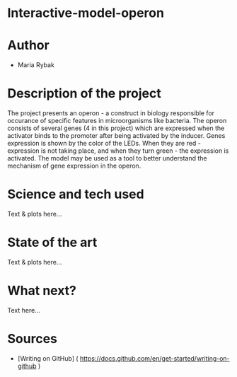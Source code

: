 # Interactive-model-operon
# Author 
- Maria Rybak
# Description of the project 
The project presents an operon - a construct in biology responsible for occurance of specific features in microorganisms like bacteria. The operon consists of several genes (4 in this project) which are expressed when the activator binds to the promoter after being activated by the inducer. Genes expression is shown by the color of the LEDs. When they are red - expression is not taking place, and when they turn green - the expression is activated. The model may be used as a tool to better understand the mechanism of gene expression in the operon.
# Science and tech used 
Text & plots here... 
# State of the art 
Text & plots here... 
# What next?
Text here... 
# Sources 
- [Writing on GitHub] ( https://docs.github.com/en/get-started/writing-on-github ) 
